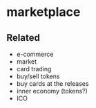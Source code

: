 # marketplace
## Related
* e-commerce
* market
* card trading
* buy/sell tokens
* buy cards at the releases
* inner economy (tokens?)
* ICO
